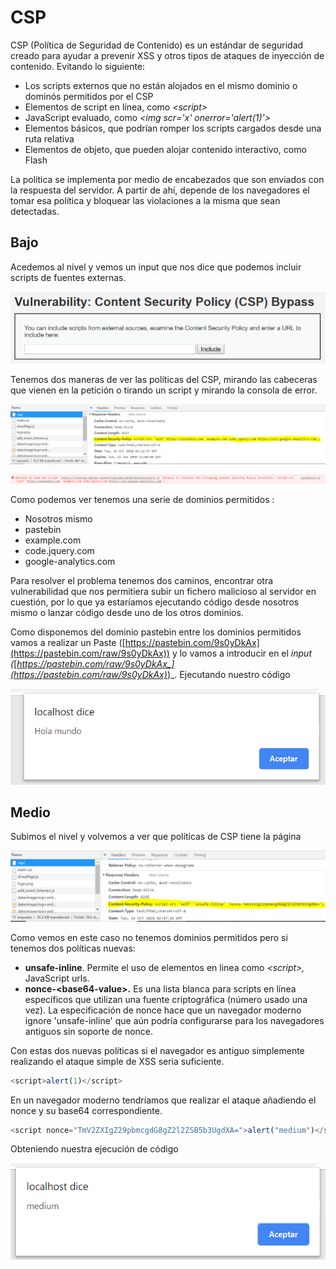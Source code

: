 # CSP

CSP (Política de Seguridad de Contenido) es un estándar de seguridad creado para ayudar a prevenir XSS y otros tipos de ataques de inyección de contenido. Evitando lo siguiente:

* Los scripts externos que no están alojados en el mismo dominio o dominós permitidos por el CSP
* Elementos de script en línea, como _\<script>_
* JavaScript evaluado, como _\<img scr='x' onerror='alert(1)'>_
* Elementos básicos, que podrían romper los scripts cargados desde una ruta relativa
* Elementos de objeto, que pueden alojar contenido interactivo, como Flash

La política se implementa por medio de encabezados que son enviados con la respuesta del servidor. A partir de ahí, depende de los navegadores el tomar esa política y bloquear las violaciones a la misma que sean detectadas.

## Bajo

Acedemos al nivel y vemos un input que nos dice que podemos incluir scripts de fuentes externas.

![](<.gitbook/assets/image (4).png>)

Tenemos dos maneras de ver las políticas del CSP, mirando las cabeceras que vienen en la petición o tirando un script y mirando la consola de error.

![Cabecera petición](<.gitbook/assets/image (6).png>)

![Error en la consola](<.gitbook/assets/image (3).png>)

Como podemos ver tenemos una serie de dominios permitidos :

* Nosotros mismo
* pastebin
* example.com
* code.jquery.com
* google-analytics.com

Para resolver el problema tenemos dos caminos, encontrar otra vulnerabilidad que nos permitiera subir un fichero malicioso al servidor en cuestión, por lo que ya estaríamos ejecutando código desde nosotros mismo o lanzar código desde uno de los otros dominios.

Como disponemos del dominio pastebin entre los dominios permitidos vamos a realizar un Paste ([https://pastebin.com/9s0yDkAx](https://pastebin.com/raw/9s0yDkAx)) y lo vamos a introducir en el _input (_[_https://pastebin.com/raw/9s0yDkAx_](https://pastebin.com/raw/9s0yDkAx)_)_. Ejecutando nuestro código&#x20;

![](<.gitbook/assets/image (5).png>)

## Medio

Subimos el nivel y volvemos a ver que políticas de CSP tiene la página&#x20;

![](<.gitbook/assets/image (1).png>)

Como vemos en este caso no tenemos dominios permitidos pero si tenemos dos políticas nuevas:

* **unsafe-inline**. Permite el uso de elementos en linea como _\<script>,_ JavaScript urls.
* &#x20;**nonce-\<base64-value>.** Es una lista blanca para scripts en línea específicos que utilizan una fuente criptográfica (número usado una vez). La especificación de nonce hace que un navegador moderno ignore 'unsafe-inline' que aún podría configurarse para los navegadores antiguos sin soporte de nonce.

Con estas dos nuevas políticas si el navegador es antiguo simplemente realizando el ataque simple de XSS seria suficiente.

```javascript
<script>alert(1)</script>
```

&#x20;En un navegador moderno tendríamos que realizar el ataque añadiendo el nonce y su base64 correspondiente.

```javascript
<script nonce="TmV2ZXIgZ29pbmcgdG8gZ2l2ZSB5b3UgdXA=">alert("medium")</script>
```

Obteniendo nuestra ejecución de código

![](<.gitbook/assets/image (2).png>)

